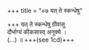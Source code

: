 +++
title = "०७ यत् ते स्कन्धेषु"

+++
यत् ते स्कन्धेषु ग्रीवासु  
दौर्भाग्यं कीकसास्व् अनूक्ये ।  
(…) ॥ +++(see 1cd)+++